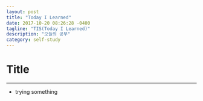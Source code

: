 ```yaml
---
layout: post
title: "Today I Learned"
date: 2017-10-20 08:26:28 -0400
tagline: "TIS(Today I Learned)"
description: "오늘의 공부"
category: self-study
---
```

# Title
-----
* trying something
